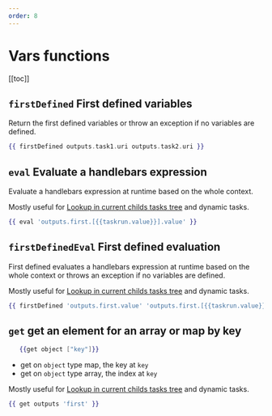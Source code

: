 ```yaml
---
order: 8
---
```


# Vars functions

[[toc]]

## `firstDefined` First defined variables 

Return the first defined variables or throw an exception if no variables are defined.

```handlebars
{{ firstDefined outputs.task1.uri outputs.task2.uri }}
```

## `eval` Evaluate a handlebars expression 

Evaluate a handlebars expression at runtime based on the whole context.

Mostly useful for [Lookup in current childs tasks tree](/docs/developer-guide/variables/#lookup-in-current-childs-tasks-tree) and dynamic tasks.


```handlebars
{{ eval 'outputs.first.[{{taskrun.value}}].value' }}
```

## `firstDefinedEval` First defined evaluation

First defined evaluates a handlebars expression at runtime based on the whole context or throws an exception if no variables are defined.

Mostly useful for [Lookup in current childs tasks tree](/docs/developer-guide/variables/#lookup-in-current-childs-tasks-tree) and dynamic tasks.


```handlebars
{{ firstDefined 'outputs.first.value' 'outputs.first.[{{taskrun.value}}].value' }}
```

## `get` get an element for an array or map by key
```handlebars
   {{get object ["key"]}}
```

* get on `object` type map, the key at `key`
* get on `object` type array, the index at `key`

Mostly useful for [Lookup in current childs tasks tree](/docs/developer-guide/variables/#lookup-in-current-childs-tasks-tree) and dynamic tasks.

```handlebars
{{ get outputs 'first' }}
```

